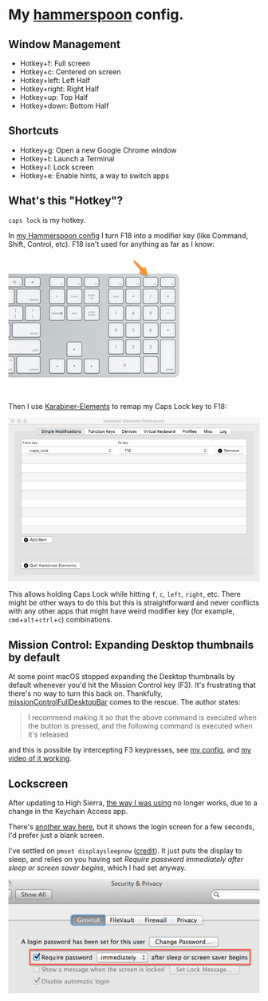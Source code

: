 # My [hammerspoon](http://www.hammerspoon.org/) config.

## Window Management

* Hotkey+f: Full screen
* Hotkey+c: Centered on screen
* Hotkey+left: Left Half
* Hotkey+right: Right Half
* Hotkey+up: Top Half
* Hotkey+down: Bottom Half

## Shortcuts

* Hotkey+g: Open a new Google Chrome window
* Hotkey+t: Launch a Terminal
* Hotkey+l: Lock screen
* Hotkey+e: Enable hints, a way to switch apps

## What's this "Hotkey"?

`caps lock` is my hotkey.

In [my Hammerspoon config](https://github.com/skehlet/hammerspoon/blob/master/init.lua#L45) I turn F18 into a modifier key (like
Command, Shift, Control, etc). F18 isn't used for anything as far as I know:

![F18](apple-wireless-keyboard-numeric.png?raw=true "F18")

Then I use [Karabiner-Elements](https://github.com/tekezo/Karabiner-Elements) to remap my Caps Lock key to F18:

![How to configure Karabiner-Elements](Karabiner-Elements.png?raw=true "How to configure Karabiner-Elements")

This allows holding Caps Lock while hitting `f`, `c`, `left`, `right`, etc. There might be other ways to do this but this is straightforward and never conflicts with any other apps that might have weird modifier key (for example, `cmd`+`alt`+`ctrl`+`c`) combinations.

## Mission Control: Expanding Desktop thumbnails by default

At some point macOS stopped expanding the Desktop thumbnails by default whenever you'd hit the Mission Control key (F3). It's frustrating that there's no way to turn this back on. Thankfully, [missionControlFullDesktopBar](https://github.com/briankendall/missionControlFullDesktopBar) comes to the rescue. The author states:

> I recommend making it so that the above command is executed when the button is pressed, and the following command is executed when it's released

and this is possible by intercepting F3 keypresses, see [my config](https://github.com/skehlet/hammerspoon/blob/master/init.lua#L118), and [my video of it working](https://youtu.be/K0PgxgLWZM4).

## Lockscreen

After updating to High Sierra, [the way I was using](https://apple.stackexchange.com/a/123738) no longer works, due to a change in the Keychain Access app.

There's [another way here](https://stackoverflow.com/a/26492632), but it shows the login screen for a few seconds, I'd prefer just a blank screen.

I've settled on `pmset displaysleepnow` ([credit](https://apple.stackexchange.com/a/111493)). It just puts the display to sleep, and relies on you having
set _Require password immediately after sleep or screen saver begins_, which I had set anyway.

![Require password immediately after sleep or screen saver begins](L851F.png?raw=true "Require password immediately after sleep or screen saver begins")
